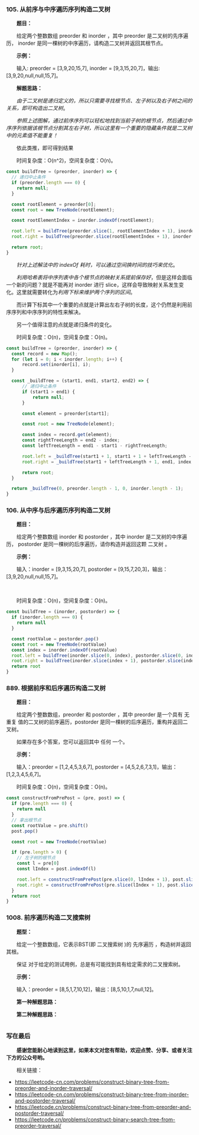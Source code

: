 ### 105. 从前序与中序遍历序列构造二叉树

&emsp;&emsp;**题目：**

&emsp;&emsp;给定两个整数数组 preorder 和 inorder ，其中 preorder 是二叉树的先序遍历， inorder 是同一棵树的中序遍历，请构造二叉树并返回其根节点。

&emsp;&emsp;**示例：**

&emsp;&emsp;输入: preorder = [3,9,20,15,7], inorder = [9,3,15,20,7]，输出: [3,9,20,null,null,15,7]。

&emsp;&emsp;**解题思路：**

&emsp;&emsp;*由于二叉树是递归定义的，所以只需要寻找根节点、左子树以及右子树之间的关系，即可构造出二叉树*。

&emsp;&emsp;*参照上述图解，通过前序序列可以轻松地找到当前子树的根节点，然后通过中序序列依据该根节点分割其左右子树，所以这里有一个重要的隐藏条件就是二叉树中的元素值不能重复！*

&emsp;&emsp;依此类推，即可得到结果

&emsp;&emsp;时间复杂度：O(n^2)，空间复杂度：O(n)。

```JavaScript
const buildTree = (preorder, inorder) => {
  // 递归中止条件
  if (preorder.length === 0) {
    return null;
  }

  const rootElement = preorder[0];
  const root = new TreeNode(rootElement);

  const rootElementIndex = inorder.indexOf(rootElement);

  root.left = buildTree(preorder.slice(1, rootElementIndex + 1), inorder.slice(0, rootElementIndex));
  root.right = buildTree(preorder.slice(rootElementIndex + 1), inorder.slice(rootElementIndex + 1));

  return root;
}
```

&emsp;&emsp;*针对上述解法中的 indexOf 耗时，可以通过空间换时间的技巧来优化*。

&emsp;&emsp;*利用哈希表将中序列表中各个根节点的映射关系提前保存好*，但是这样会面临一个新的问题？就是不能再对 inorder 进行 slice，这样会导致映射关系发生变化。这里就需要转化为*利用下标来维护两个序列的区间*。

&emsp;&emsp;而计算下标其中一个重要的点就是计算出左右子树的长度，这个仍然是利用前序序列和中序序列的特性来解决。

&emsp;&emsp;另一个值得注意的点就是递归条件的变化。

&emsp;&emsp;时间复杂度：O(n)，空间复杂度：O(n)。

```JavaScript
const buildTree = (preorder, inorder) => {
  const record = new Map();
  for (let i = 0; i < inorder.length; i++) {
      record.set(inorder[i], i);
  }

  const _buildTree = (start1, end1, start2, end2) => {
      // 递归中止条件
      if (start1 > end1) {
          return null;
      }

      const element = preorder[start1];

      const root = new TreeNode(element);

      const index = record.get(element);
      const rightTreeLength = end2 - index;
      const leftTreeLength = end1 - start1 - rightTreeLength;

      root.left = _buildTree(start1 + 1, start1 + 1 + leftTreeLength - 1, index - leftTreeLength, index - 1);
      root.right = _buildTree(start1 + leftTreeLength + 1, end1, index + 1, end2);

      return root;
  }

  return _buildTree(0, preorder.length - 1, 0, inorder.length - 1);
}
```

### 106. 从中序与后序遍历序列构造二叉树

&emsp;&emsp;**题目：**

&emsp;&emsp;给定两个整数数组 inorder 和 postorder ，其中 inorder 是二叉树的中序遍历， postorder 是同一棵树的后序遍历，请你构造并返回这颗 二叉树 。

&emsp;&emsp;**示例：**

&emsp;&emsp;输入：inorder = [9,3,15,20,7], postorder = [9,15,7,20,3]，输出：[3,9,20,null,null,15,7]。

&emsp;&emsp;

&emsp;&emsp;时间复杂度：O(n)，空间复杂度：O(n)。

```JavaScript
const buildTree = (inorder, postorder) => {
  if (inorder.length === 0) {
    return null
  }

  const rootValue = postorder.pop()
  const root = new TreeNode(rootValue)
  const index = inorder.indexOf(rootValue)
  root.left = buildTree(inorder.slice(0, index), postorder.slice(0, index))
  root.right = buildTree(inorder.slice(index + 1), postorder.slice(index))
  return root
}
```

### 889. 根据前序和后序遍历构造二叉树

&emsp;&emsp;**题目：**

&emsp;&emsp;给定两个整数数组，preorder 和 postorder ，其中 preorder 是一个具有 无重复 值的二叉树的前序遍历，postorder 是同一棵树的后序遍历，重构并返回二叉树。

&emsp;&emsp;如果存在多个答案，您可以返回其中 任何 一个。

&emsp;&emsp;**示例：**

&emsp;&emsp;输入：preorder = [1,2,4,5,3,6,7], postorder = [4,5,2,6,7,3,1]，输出：[1,2,3,4,5,6,7]。

&emsp;&emsp;时间复杂度：O(n)，空间复杂度：O(n)。

```JavaScript
const constructFromPrePost = (pre, post) => {
  if (pre.length === 0) {
    return null
  }
  // 拿出根节点
  const rootValue = pre.shift()
  post.pop()

  const root = new TreeNode(rootValue)

  if (pre.length > 0) {
    // 左子树的根节点
    const l = pre[0]
    const lIndex = post.indexOf(l)

    root.left = constructFromPrePost(pre.slice(0, lIndex + 1), post.slice(0, lIndex + 1))
    root.right = constructFromPrePost(pre.slice(lIndex + 1), post.slice(lIndex + 1))
  }
  return root
}
```

### 1008. 前序遍历构造二叉搜索树

&emsp;&emsp;**题型：**

&emsp;&emsp;给定一个整数数组，它表示BST(即 二叉搜索树 )的 先序遍历 ，构造树并返回其根。

&emsp;&emsp;保证 对于给定的测试用例，总是有可能找到具有给定需求的二叉搜索树。

&emsp;&emsp;**示例：**

&emsp;&emsp;输入：preorder = [8,5,1,7,10,12]，输出：[8,5,10,1,7,null,12]。

&emsp;&emsp;**第一种解题思路：**

&emsp;&emsp;**第二种解题思路：**

```JavaScript
```


### 写在最后

&emsp;&emsp;**感谢您能耐心地读到这里，如果本文对您有帮助，欢迎点赞、分享、或者关注下方的公众号哟。**

&emsp;&emsp;相关链接：

- https://leetcode-cn.com/problems/construct-binary-tree-from-preorder-and-inorder-traversal/
- https://leetcode-cn.com/problems/construct-binary-tree-from-inorder-and-postorder-traversal/
- https://leetcode.cn/problems/construct-binary-tree-from-preorder-and-postorder-traversal/
- https://leetcode.cn/problems/construct-binary-search-tree-from-preorder-traversal/
